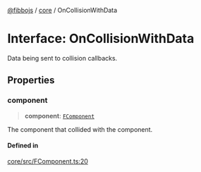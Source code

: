 [@fibbojs](/api/index) / [core](/api/core) / OnCollisionWithData

# Interface: OnCollisionWithData

Data being sent to collision callbacks.

## Properties

### component

> **component**: [`FComponent`](../classes/FComponent.md)

The component that collided with the component.

#### Defined in

[core/src/FComponent.ts:20](https://github.com/fibbojs/fibbo/blob/fe513db46f793b2520946de03583c9b4464b47bc/packages/core/src/FComponent.ts#L20)
